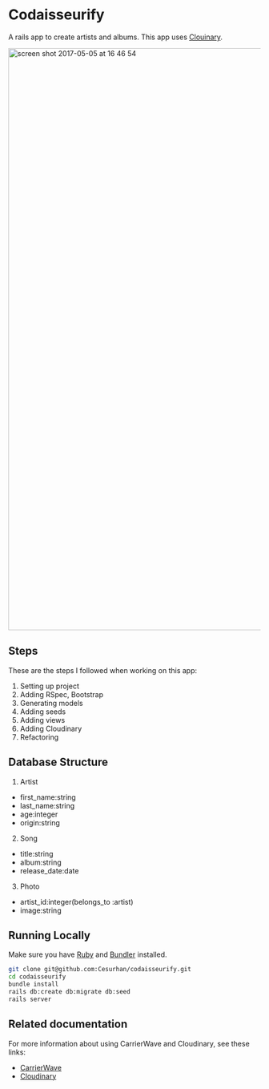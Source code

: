 # Codaisseurify

A rails app to create artists and albums. This app uses [Clouinary](http://cloudinary.com/).

<img width="1162" alt="screen shot 2017-05-05 at 16 46 54" src="https://cloud.githubusercontent.com/assets/15831300/25750812/2f7b1932-31b3-11e7-8613-a51f91c7d1b9.png">

## Steps

These are the steps I followed when working on this app:

1. Setting up project
2. Adding RSpec, Bootstrap
3. Generating models
4. Adding seeds
5. Adding views
6. Adding Cloudinary
7. Refactoring

## Database Structure

1. Artist
  
  * first_name:string
  * last_name:string
  * age:integer
  * origin:string
  
2. Song

  * title:string
  * album:string
  * release_date:date
  
3. Photo

  * artist_id:integer(belongs_to :artist)
  * image:string
  
## Running Locally

Make sure you have [Ruby](https://www.ruby-lang.org/en/) and [Bundler](http://bundler.io/) installed.

```bash
git clone git@github.com:Cesurhan/codaisseurify.git
cd codaisseurify
bundle install
rails db:create db:migrate db:seed
rails server
```

## Related documentation

For more information about using CarrierWave and Cloudinary, see these links:

* [CarrierWave](https://github.com/carrierwaveuploader/carrierwave)
* [Cloudinary](http://cloudinary.com/documentation/rails_integration#getting_started_guide)
